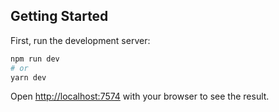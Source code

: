 ## Getting Started

First, run the development server:

```bash
npm run dev
# or
yarn dev
```

Open [http://localhost:7574](http://localhost:7574) with your browser to see the result.